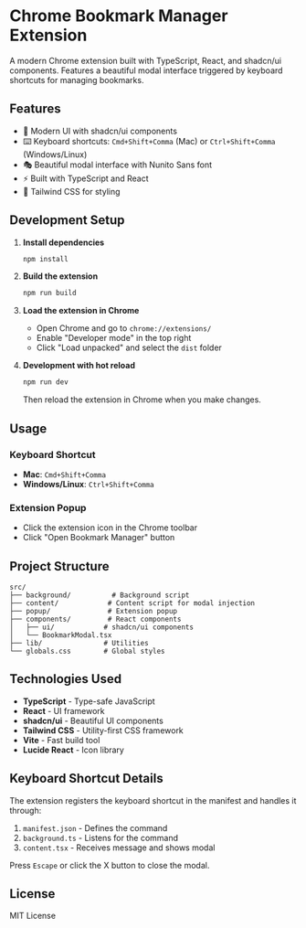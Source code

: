 # Chrome Bookmark Manager Extension

A modern Chrome extension built with TypeScript, React, and shadcn/ui components. Features a beautiful modal interface triggered by keyboard shortcuts for managing bookmarks.

## Features

- 🎨 Modern UI with shadcn/ui components
- ⌨️ Keyboard shortcuts: `Cmd+Shift+Comma` (Mac) or `Ctrl+Shift+Comma` (Windows/Linux)
- 🎭 Beautiful modal interface with Nunito Sans font
- ⚡ Built with TypeScript and React
- 🎯 Tailwind CSS for styling

## Development Setup

1. **Install dependencies**
   ```bash
   npm install
   ```

2. **Build the extension**
   ```bash
   npm run build
   ```

3. **Load the extension in Chrome**
   - Open Chrome and go to `chrome://extensions/`
   - Enable "Developer mode" in the top right
   - Click "Load unpacked" and select the `dist` folder

4. **Development with hot reload**
   ```bash
   npm run dev
   ```
   Then reload the extension in Chrome when you make changes.

## Usage

### Keyboard Shortcut
- **Mac**: `Cmd+Shift+Comma`
- **Windows/Linux**: `Ctrl+Shift+Comma`

### Extension Popup
- Click the extension icon in the Chrome toolbar
- Click "Open Bookmark Manager" button

## Project Structure

```
src/
├── background/          # Background script
├── content/            # Content script for modal injection
├── popup/              # Extension popup
├── components/         # React components
│   ├── ui/            # shadcn/ui components
│   └── BookmarkModal.tsx
├── lib/               # Utilities
└── globals.css        # Global styles
```

## Technologies Used

- **TypeScript** - Type-safe JavaScript
- **React** - UI framework
- **shadcn/ui** - Beautiful UI components
- **Tailwind CSS** - Utility-first CSS framework
- **Vite** - Fast build tool
- **Lucide React** - Icon library

## Keyboard Shortcut Details

The extension registers the keyboard shortcut in the manifest and handles it through:
1. `manifest.json` - Defines the command
2. `background.ts` - Listens for the command
3. `content.tsx` - Receives message and shows modal

Press `Escape` or click the X button to close the modal.

## License

MIT License